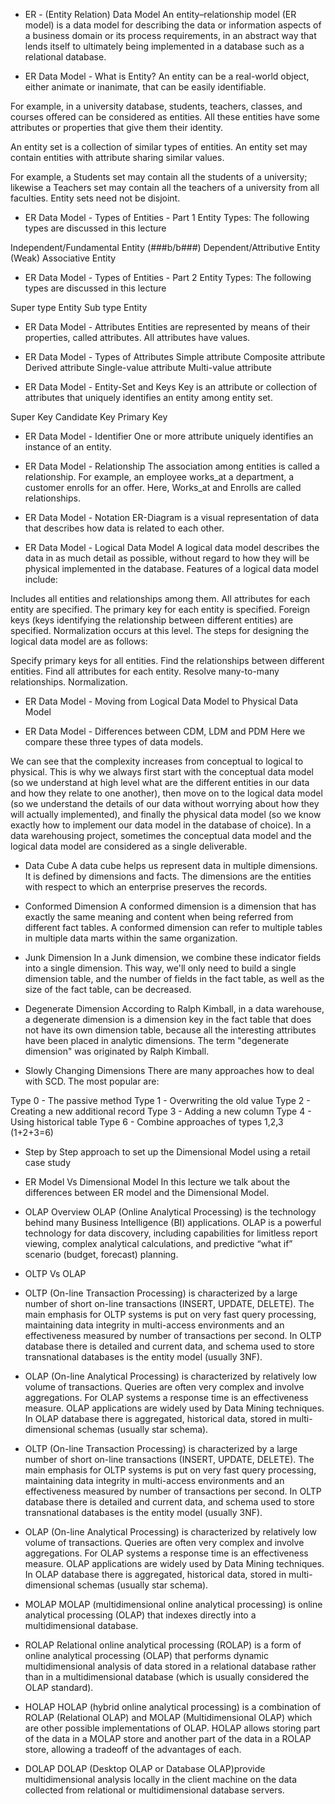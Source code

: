 


- ER - (Entity Relation) Data Model
An entity–relationship model (ER model) is a data model for describing the data or information aspects of a business domain or its process requirements, in an abstract way that lends itself to ultimately being implemented in a database such as a relational database.


- ER Data Model - What is Entity?
An entity can be a real-world object, either animate or inanimate, that can be easily identifiable. 

For example, in a university database, students, teachers, classes, and courses offered can be considered as entities. All these entities have some attributes or properties that give them their identity.

An entity set is a collection of similar types of entities. An entity set may contain entities with attribute sharing similar values. 

For example, a Students set may contain all the students of a university; likewise a Teachers set may contain all the teachers of a university from all faculties. Entity sets need not be disjoint.


- ER Data Model - Types of Entities - Part 1
Entity Types: The following types are discussed in this lecture

Independent/Fundamental Entity (###b/b###)
Dependent/Attributive Entity (Weak)
Associative Entity



- ER Data Model - Types of Entities - Part 2
Entity Types: The following types are discussed in this lecture

Super type Entity
Sub type Entity

- ER Data Model - Attributes
Entities are represented by means of their properties, called attributes. All attributes have values. 


- ER Data Model - Types of Attributes
Simple attribute
Composite attribute
Derived attribute
Single-value attribute 
Multi-value attribute

- ER Data Model - Entity-Set and Keys
Key is an attribute or collection of attributes that uniquely identifies an entity among entity set.

Super Key
Candidate Key
Primary Key

- ER Data Model - Identifier
One or more attribute uniquely identifies an instance of an entity.


- ER Data Model - Relationship
The association among entities is called a relationship. For example, an employee works_at a department, a customer enrolls for an offer. Here, Works_at and Enrolls are called relationships.


- ER Data Model - Notation
ER-Diagram is a visual representation of data that describes how data is related to each other.


- ER Data Model - Logical Data Model
A logical data model describes the data in as much detail as possible, without regard to how they will be physical implemented in the database. Features of a logical data model include:

Includes all entities and relationships among them.
All attributes for each entity are specified.
The primary key for each entity is specified.
Foreign keys (keys identifying the relationship between different entities) are specified.
Normalization occurs at this level.
The steps for designing the logical data model are as follows:

Specify primary keys for all entities.
Find the relationships between different entities.
Find all attributes for each entity.
Resolve many-to-many relationships.
Normalization.

- ER Data Model - Moving from Logical Data Model to Physical Data Model

- ER Data Model - Differences between CDM, LDM and PDM
Here we compare these three types of data models. 

We can see that the complexity increases from conceptual to logical to physical. This is why we always first start with the conceptual data model 
(so we understand at high level what are the different entities in our data and how they relate to one another), then move on to the logical data model 
(so we understand the details of our data without worrying about how they will actually implemented), and finally the physical data model 
(so we know exactly how to implement our data model in the database of choice). In a data warehousing project, sometimes the conceptual data model 
and the logical data model are considered as a single deliverable.


- Data Cube
A data cube helps us represent data in multiple dimensions. It is defined by dimensions and facts. 
The dimensions are the entities with respect to which an enterprise preserves the records.


- Conformed Dimension
A conformed dimension is a dimension that has exactly the same meaning and content when being referred from different fact tables. 
A conformed dimension can refer to multiple tables in multiple data marts within the same organization.


- Junk Dimension
In a Junk dimension, we combine these indicator fields into a single dimension. This way, we'll only need to build a single dimension table, and the number of fields in the fact table, as well as the size of the fact table, can be decreased.


- Degenerate Dimension
According to Ralph Kimball, in a data warehouse, a degenerate dimension is a dimension key in the fact table that does not have its own dimension table, because all the interesting attributes have been placed in analytic dimensions. The term "degenerate dimension" was originated by Ralph Kimball. 


- Slowly Changing Dimensions 
There are many approaches how to deal with SCD. The most popular are: 

Type 0 - The passive method
Type 1 - Overwriting the old value
Type 2 - Creating a new additional record
Type 3 - Adding a new column
Type 4 - Using historical table
Type 6 - Combine approaches of types 1,2,3 (1+2+3=6)




- Step by Step approach to set up the Dimensional Model using a retail case study

- ER Model Vs Dimensional Model
In this lecture we talk about the differences between ER model and the Dimensional Model.

- OLAP Overview
  OLAP (Online Analytical Processing) is the technology behind many Business Intelligence (BI) applications. OLAP is a powerful technology for data discovery,
  including capabilities for limitless report viewing, complex analytical calculations, and predictive “what if” scenario (budget, forecast) planning.


- OLTP Vs OLAP 
- OLTP (On-line Transaction Processing) is characterized by a large number of short on-line transactions (INSERT, UPDATE, DELETE). 
  The main emphasis for OLTP systems is put on very fast query processing, maintaining data integrity in multi-access environments 
  and an effectiveness measured by number of transactions per second. In OLTP database there is detailed and current data, and schema 
  used to store transnational databases is the entity model (usually 3NF). 
- OLAP (On-line Analytical Processing) is characterized by relatively low volume of transactions. Queries are often very complex and 
  involve aggregations. For OLAP systems a response time is an effectiveness measure. OLAP applications are widely used by Data Mining 
  techniques. In OLAP database there is aggregated, historical data, stored in multi-dimensional schemas (usually star schema).

- OLTP (On-line Transaction Processing) is characterized by a large number of short on-line transactions (INSERT, UPDATE, DELETE). 
  The main emphasis for OLTP systems is put on very fast query processing, maintaining data integrity in multi-access environments and 
  an effectiveness measured by number of transactions per second. In OLTP database there is detailed and current data, and schema used to 
  store transnational databases is the entity model (usually 3NF). 
- OLAP (On-line Analytical Processing) is characterized by relatively low volume of transactions. Queries are often very complex and involve 
  aggregations. For OLAP systems a response time is an effectiveness measure. OLAP applications are widely used by Data Mining techniques. 
  In OLAP database there is aggregated, historical data, stored in multi-dimensional schemas (usually star schema).


- MOLAP
  MOLAP (multidimensional online analytical processing) is online analytical processing (OLAP) that indexes directly into a multidimensional database.


- ROLAP
  Relational online analytical processing (ROLAP) is a form of online analytical processing (OLAP) that performs dynamic multidimensional analysis of 
  data stored in a relational database rather than in a multidimensional database (which is usually considered the OLAP standard).

- HOLAP
  HOLAP (hybrid online analytical processing) is a combination of ROLAP (Relational OLAP) and MOLAP (Multidimensional OLAP) which are other possible 
  implementations of OLAP. HOLAP allows storing part of the data in a MOLAP store and another part of the data in a ROLAP store, allowing a tradeoff of 
  the advantages of each.


- DOLAP
  DOLAP (Desktop OLAP or Database OLAP)provide multidimensional analysis locally in the client machine on the data collected from relational or 
  multidimensional database servers.

